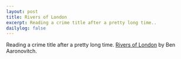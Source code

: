 ```yaml
---
layout: post
title: Rivers of London
excerpt: Reading a crime title after a pretty long time..
dailylog: false
---
```


Reading a crime title after a pretty long time. [Rivers of London](https://www.goodreads.com/book/show/9317452-rivers-of-london) by Ben Aaronovitch.
